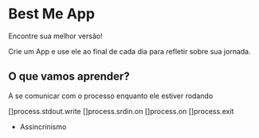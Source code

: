 # Best Me App

Encontre sua melhor versão!

Crie um App e use ele ao final de cada dia para refletir sobre sua jornada.

## O que vamos aprender?

A se comunicar com o processo enquanto ele estiver rodando

[]process.stdout.write
[]process.srdin.on
[]process.on
[]process.exit

* Assincrinismo